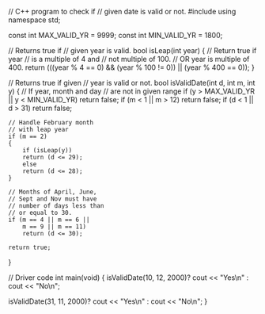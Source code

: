 // C++ program to check if
// given date is valid or not.
#include<iostream>
using namespace std;

const int MAX_VALID_YR = 9999;
const int MIN_VALID_YR = 1800;

// Returns true if
// given year is valid.
bool isLeap(int year)
{
// Return true if year
// is a multiple of 4 and
// not multiple of 100.
// OR year is multiple of 400.
return (((year % 4 == 0) &&
		(year % 100 != 0)) ||
		(year % 400 == 0));
}

// Returns true if given
// year is valid or not.
bool isValidDate(int d, int m, int y)
{
	// If year, month and day
	// are not in given range
	if (y > MAX_VALID_YR ||
		y < MIN_VALID_YR)
	return false;
	if (m < 1 || m > 12)
	return false;
	if (d < 1 || d > 31)
	return false;

	// Handle February month
	// with leap year
	if (m == 2)
	{
		if (isLeap(y))
		return (d <= 29);
		else
		return (d <= 28);
	}

	// Months of April, June,
	// Sept and Nov must have
	// number of days less than
	// or equal to 30.
	if (m == 4 || m == 6 ||
		m == 9 || m == 11)
		return (d <= 30);

	return true;
}

// Driver code
int main(void)
{
isValidDate(10, 12, 2000)? cout << "Yes\n" :
						cout << "No\n";

isValidDate(31, 11, 2000)? cout << "Yes\n" :
						cout << "No\n";
}
